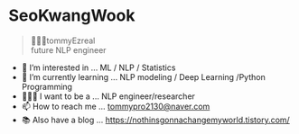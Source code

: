 # SeoKwangWook
> 👨🏻‍💻tommyEzreal   
> future NLP engineer 

- 👀 I’m interested in ... ML / NLP / Statistics
- 🌱 I’m currently learning ... NLP modeling / Deep Learning /Python Programming
- 👨🏻‍💻 I want to be a ... NLP engineer/researcher
- 📫 How to reach me ... tommypro2130@naver.com
- 📚 Also have a blog ... https://nothinsgonnachangemyworld.tistory.com/

<!--
**tommyEzreal/tommyEzreal** is a ✨ _special_ ✨ repository because its `README.md` (this file) appears on your GitHub profile.




